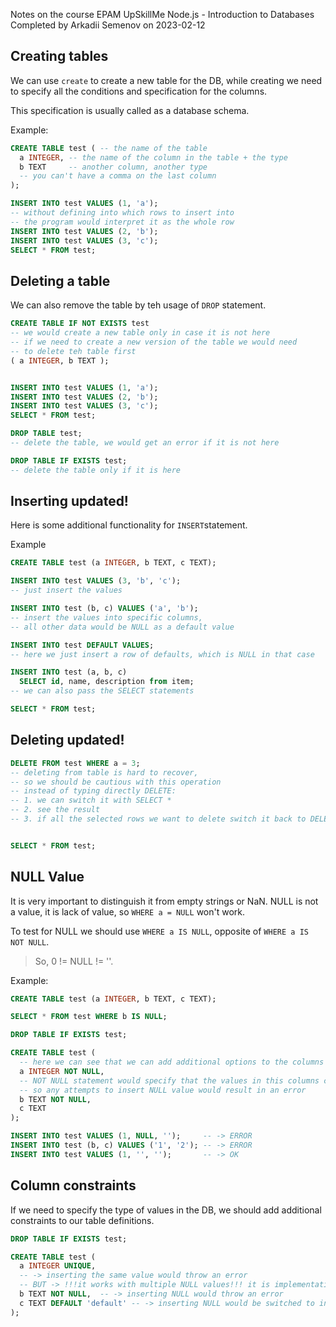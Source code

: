 Notes on the course EPAM UpSkillMe Node.js - Introduction to Databases
Completed by Arkadii Semenov on 2023-02-12

## Creating tables

We can use `create` to create a new table for the DB, while creating we need to specify all the conditions and specification for the columns.

This specification is usually called as a database schema.

Example:

```sql
CREATE TABLE test ( -- the name of the table
  a INTEGER, -- the name of the column in the table + the type
  b TEXT     -- another column, another type
  -- you can't have a comma on the last column
);

INSERT INTO test VALUES (1, 'a');
-- without defining into which rows to insert into
-- the program would interpret it as the whole row
INSERT INTO test VALUES (2, 'b');
INSERT INTO test VALUES (3, 'c');
SELECT * FROM test;
```

## Deleting a table

We can also remove the table by teh usage of `DROP` statement.

```sql
CREATE TABLE IF NOT EXISTS test
-- we would create a new table only in case it is not here
-- if we need to create a new version of the table we would need
-- to delete teh table first
( a INTEGER, b TEXT );


INSERT INTO test VALUES (1, 'a');
INSERT INTO test VALUES (2, 'b');
INSERT INTO test VALUES (3, 'c');
SELECT * FROM test;

DROP TABLE test;
-- delete the table, we would get an error if it is not here

DROP TABLE IF EXISTS test;
-- delete the table only if it is here
```

## Inserting updated!

Here is some additional functionality for `INSERT`statement.

Example

```sql
CREATE TABLE test (a INTEGER, b TEXT, c TEXT);

INSERT INTO test VALUES (3, 'b', 'c');
-- just insert the values

INSERT INTO test (b, c) VALUES ('a', 'b');
-- insert the values into specific columns,
-- all other data would be NULL as a default value

INSERT INTO test DEFAULT VALUES;
-- here we just insert a row of defaults, which is NULL in that case

INSERT INTO test (a, b, c)
  SELECT id, name, description from item;
-- we can also pass the SELECT statements

SELECT * FROM test;
```

## Deleting updated!

```sql
DELETE FROM test WHERE a = 3;
-- deleting from table is hard to recover,
-- so we should be cautious with this operation
-- instead of typing directly DELETE:
-- 1. we can switch it with SELECT *
-- 2. see the result
-- 3. if all the selected rows we want to delete switch it back to DELETE and run the command


SELECT * FROM test;
```

## NULL Value

It is very important to distinguish it from empty strings or NaN.
NULL is not a value, it is lack of value, so `WHERE a = NULL` won't work.

To test for NULL we should use `WHERE a IS NULL`, opposite of `WHERE a IS NOT NULL`.

> So, 0 != NULL != ''.

Example:

```sql
CREATE TABLE test (a INTEGER, b TEXT, c TEXT);

SELECT * FROM test WHERE b IS NULL;

DROP TABLE IF EXISTS test;

CREATE TABLE test (
  -- here we can see that we can add additional options to the columns
  a INTEGER NOT NULL,
  -- NOT NULL statement would specify that the values in this columns can't be NULL,
  -- so any attempts to insert NULL value would result in an error
  b TEXT NOT NULL,
  c TEXT
);

INSERT INTO test VALUES (1, NULL, '');     -- -> ERROR
INSERT INTO test (b, c) VALUES ('1', '2'); -- -> ERROR
INSERT INTO test VALUES (1, '', '');       -- -> OK
```

## Column constraints

If we need to specify the type of values in the DB, we should add additional constraints to our table definitions.

```sql
DROP TABLE IF EXISTS test;

CREATE TABLE test (
  a INTEGER UNIQUE,
  -- -> inserting the same value would throw an error
  -- BUT -> !!!it works with multiple NULL values!!! it is implementation dependent, so consider using NOT NULL
  b TEXT NOT NULL,  -- -> inserting NULL would throw an error
  c TEXT DEFAULT 'default' -- -> inserting NULL would be switched to inserting a default value for the column
);
```
